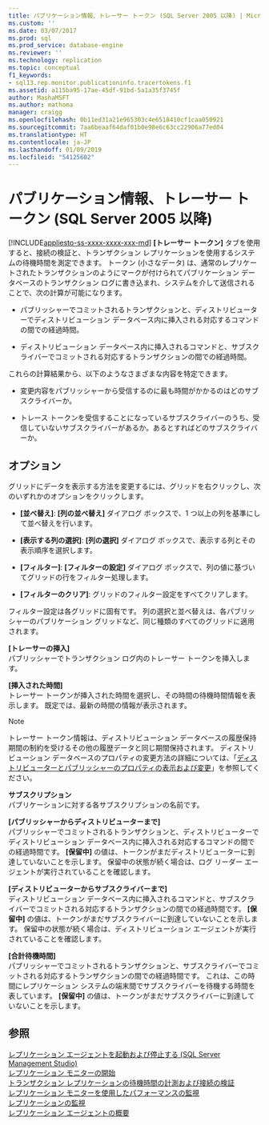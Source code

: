 ```yaml
---
title: パブリケーション情報、トレーサー トークン (SQL Server 2005 以降) | Microsoft Docs
ms.custom: ''
ms.date: 03/07/2017
ms.prod: sql
ms.prod_service: database-engine
ms.reviewer: ''
ms.technology: replication
ms.topic: conceptual
f1_keywords:
- sql13.rep.monitor.publicationinfo.tracertokens.f1
ms.assetid: a115ba95-17ae-45df-91bd-5a1a35f3745f
author: MashaMSFT
ms.author: mathoma
manager: craigg
ms.openlocfilehash: 0b11ed31a21e965303c4e6518410cf1caa050921
ms.sourcegitcommit: 7aa6beaaf64daf01b0e98e6c63cc22906a77ed04
ms.translationtype: HT
ms.contentlocale: ja-JP
ms.lasthandoff: 01/09/2019
ms.locfileid: "54125602"
---
```

# <a name="publication-information-tracer-tokens-sql-server-2005-and-later"></a>パブリケーション情報、トレーサー トークン (SQL Server 2005 以降)
[!INCLUDE[appliesto-ss-xxxx-xxxx-xxx-md](../../includes/appliesto-ss-xxxx-xxxx-xxx-md.md)]
  **[トレーサー トークン]** タブを使用すると、接続の検証と、トランザクション レプリケーションを使用するシステムの待機時間を測定できます。 トークン (小さなデータ) は、通常のレプリケートされたトランザクションのようにマークが付けられてパブリケーション データベースのトランザクション ログに書き込まれ、システムを介して送信されることで、次の計算が可能になります。  
  
-   パブリッシャーでコミットされるトランザクションと、ディストリビューターでディストリビューション データベース内に挿入される対応するコマンドの間での経過時間。  
  
-   ディストリビューション データベース内に挿入されるコマンドと、サブスクライバーでコミットされる対応するトランザクションの間での経過時間。  
  
 これらの計算結果から、以下のようなさまざまな内容を特定できます。  
  
-   変更内容をパブリッシャーから受信するのに最も時間がかかるのはどのサブスクライバーか。  
  
-   トレース トークンを受信することになっているサブスクライバーのうち、受信していないサブスクライバーがあるか。あるとすればどのサブスクライバーか。  
  
## <a name="options"></a>オプション  
 グリッドにデータを表示する方法を変更するには、グリッドを右クリックし、次のいずれかのオプションをクリックします。  
  
-   **[並べ替え]**: **[列の並べ替え]** ダイアログ ボックスで、1 つ以上の列を基準にして並べ替えを行います。  
  
-   **[表示する列の選択]**: **[列の選択]** ダイアログ ボックスで、表示する列とその表示順序を選択します。  
  
-   **[フィルター]**: **[フィルターの設定]** ダイアログ ボックスで、列の値に基づいてグリッドの行をフィルター処理します。  
  
-   **[フィルターのクリア]**: グリッドのフィルター設定をすべてクリアします。  
  
 フィルター設定は各グリッドに固有です。 列の選択と並べ替えは、各パブリッシャーのパブリケーション グリッドなど、同じ種類のすべてのグリッドに適用されます。  
  
 **[トレーサーの挿入]**  
 パブリッシャーでトランザクション ログ内のトレーサー トークンを挿入します。  
  
 **[挿入された時間]**  
 トレーサー トークンが挿入された時間を選択し、その時間の待機時間情報を表示します。 既定では、最新の時間の情報が表示されます。  
  
> [!NOTE]  
>  トレーサー トークン情報は、ディストリビューション データベースの履歴保持期間の制約を受けるその他の履歴データと同じ期間保持されます。 ディストリビューション データベースのプロパティの変更方法の詳細については、「[ディストリビューターとパブリッシャーのプロパティの表示および変更](../../relational-databases/replication/view-and-modify-distributor-and-publisher-properties.md)」を参照してください。  
  
 **サブスクリプション**  
 パブリケーションに対する各サブスクリプションの名前です。  
  
 **[パブリッシャーからディストリビューターまで]**  
 パブリッシャーでコミットされるトランザクションと、ディストリビューターでディストリビューション データベース内に挿入される対応するコマンドの間での経過時間です。 **[保留中]** の値は、トークンがまだディストリビューターに到達していないことを示します。 保留中の状態が続く場合は、ログ リーダー エージェントが実行されていることを確認します。  
  
 **[ディストリビューターからサブスクライバーまで]**  
 ディストリビューション データベース内に挿入されるコマンドと、サブスクライバーでコミットされる対応するトランザクションの間での経過時間です。 **[保留中]** の値は、トークンがまだサブスクライバーに到達していないことを示します。 保留中の状態が続く場合は、ディストリビューション エージェントが実行されていることを確認します。  
  
 **[合計待機時間]**  
 パブリッシャーでコミットされるトランザクションと、サブスクライバーでコミットされる対応するトランザクションの間での経過時間です。 これは、この時間にレプリケーション システムの端末間でサブスクライバーを待機する時間を表しています。 **[保留中]** の値は、トークンがまだサブスクライバーに到達していないことを示します。  
  
## <a name="see-also"></a>参照  
 [レプリケーション エージェントを起動および停止する &#40;SQL Server Management Studio&#41;](../../relational-databases/replication/agents/start-and-stop-a-replication-agent-sql-server-management-studio.md)   
 [レプリケーション モニターの開始](../../relational-databases/replication/monitor/start-the-replication-monitor.md)   
 [トランザクション レプリケーションの待機時間の計測および接続の検証](../../relational-databases/replication/monitor/measure-latency-and-validate-connections-for-transactional-replication.md)   
 [レプリケーション モニターを使用したパフォーマンスの監視](../../relational-databases/replication/monitor/monitor-performance-with-replication-monitor.md)   
 [レプリケーションの監視](../../relational-databases/replication/monitor/monitoring-replication.md)   
 [レプリケーション エージェントの概要](../../relational-databases/replication/agents/replication-agents-overview.md)  
  
  
